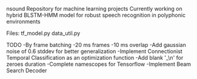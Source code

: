 nsound
Repository for machine learning projects
Currently working on hybrid BLSTM-HMM model for robust speech recognition in polyphonic environments

Files:
tf_model.py
data_util.py

TODO
-By frame batching
	-20 ms frames
	-10 ms overlap
-Add gaussian noise of 0.6 stddev for better generalization
-Implement Connectionist Temporal Classification as
an optimization function
-Add blank '_\n' for zeroes duration
-Complete namescopes for Tensorflow
-Implement Beam Search Decoder
